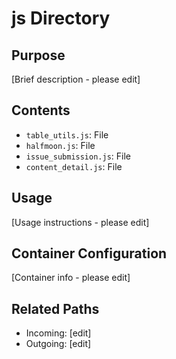
# js Directory

## Purpose
[Brief description - please edit]

## Contents
- `table_utils.js`: File
- `halfmoon.js`: File
- `issue_submission.js`: File
- `content_detail.js`: File

## Usage
[Usage instructions - please edit]

## Container Configuration
[Container info - please edit]

## Related Paths
- Incoming: [edit]
- Outgoing: [edit]

